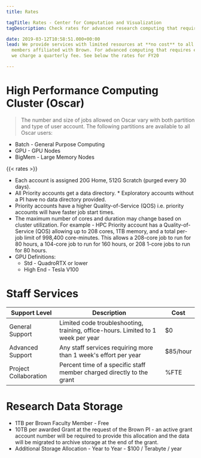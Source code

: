 ```yaml
---
title: Rates

tagTitle: Rates - Center for Computation and Visualization
tagDescription: Check rates for advanced research computing that require extra resources.

date: 2019-03-12T10:58:51.000+00:00
lead: We provide services with limited resources at **no cost** to all
  members affiliated with Brown. For advanced computing that requires extra resources,
  we charge a quarterly fee. See below the rates for FY20

---
```

# High Performance Computing Cluster (Oscar)
> The number and size of jobs allowed on Oscar vary with both partition and type of user account. The following partitions are available to all Oscar users:
* Batch   - General Purpose Computing
* GPU     - GPU Nodes
* BigMem  - Large Memory Nodes

{{< rates >}}

 * Each account is assigned 20G Home, 512G Scratch (purged every 30 days).
 * All Priority accounts get a data directory. \* Exploratory accounts without a PI have no data directory provided.
 * Priority accounts have a higher Quality-of-Service (QOS) i.e. priority accounts will have faster job start times.
 * The maximum number of cores and duration may change based on cluster utilization. For example - HPC Priority account has a Quality-of-Service (QOS) allowing up to 208 cores, 1TB memory, and a total per-job limit of 998,400 core-minutes. This allows a 208-core job to run for 80 hours, a 104-core job to run for 160 hours, or 208 1-core jobs to run for 80 hours.
  * GPU Definitions:
    *  Std - QuadroRTX or lower
    *  High End - Tesla V100

# Staff Services
| Support Level | Description | Cost |
| --- | --- | --- |
| General Support | Limited code troubleshooting, training, office-hours. Limited to 1 week per year | $0
| Advanced Support | Any staff services requiring more than 1 week's effort per year | $85/hour |
| Project Collaboration | Percent time of a specific staff member charged directly to the grant | %FTE |


# Research Data Storage

* 1TB per Brown Faculty Member - Free
* 10TB per awarded Grant at the request of the Brown PI - an active grant account number will be required to provide this allocation and the data will be migrated to archive storage at the end of the grant.
* Additional Storage Allocation - Year to Year - $100 / Terabyte / year
